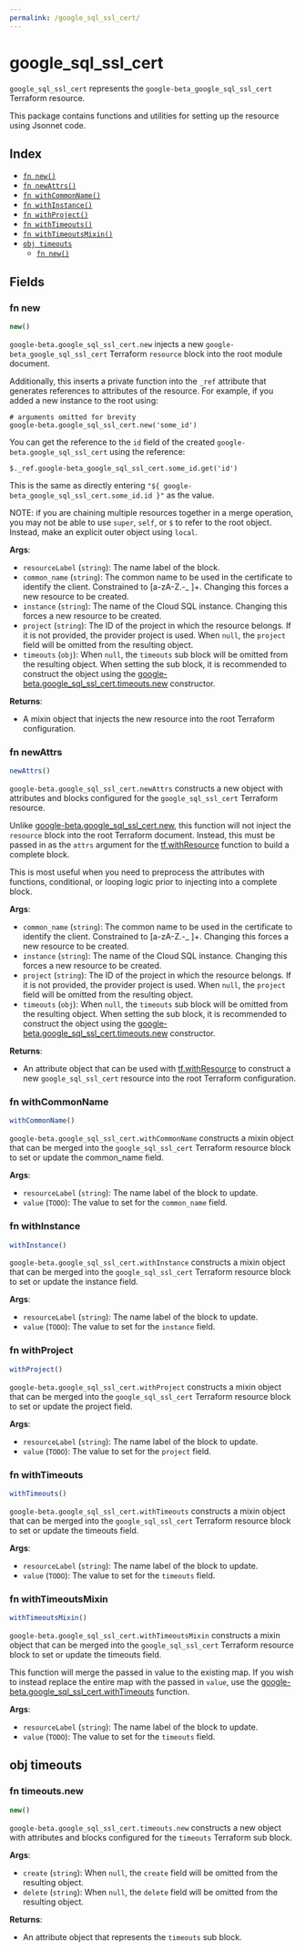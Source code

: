 ```yaml
---
permalink: /google_sql_ssl_cert/
---
```


# google_sql_ssl_cert

`google_sql_ssl_cert` represents the `google-beta_google_sql_ssl_cert` Terraform resource.



This package contains functions and utilities for setting up the resource using Jsonnet code.


## Index

* [`fn new()`](#fn-new)
* [`fn newAttrs()`](#fn-newattrs)
* [`fn withCommonName()`](#fn-withcommonname)
* [`fn withInstance()`](#fn-withinstance)
* [`fn withProject()`](#fn-withproject)
* [`fn withTimeouts()`](#fn-withtimeouts)
* [`fn withTimeoutsMixin()`](#fn-withtimeoutsmixin)
* [`obj timeouts`](#obj-timeouts)
  * [`fn new()`](#fn-timeoutsnew)

## Fields

### fn new

```ts
new()
```


`google-beta.google_sql_ssl_cert.new` injects a new `google-beta_google_sql_ssl_cert` Terraform `resource`
block into the root module document.

Additionally, this inserts a private function into the `_ref` attribute that generates references to attributes of the
resource. For example, if you added a new instance to the root using:

    # arguments omitted for brevity
    google-beta.google_sql_ssl_cert.new('some_id')

You can get the reference to the `id` field of the created `google-beta.google_sql_ssl_cert` using the reference:

    $._ref.google-beta_google_sql_ssl_cert.some_id.get('id')

This is the same as directly entering `"${ google-beta_google_sql_ssl_cert.some_id.id }"` as the value.

NOTE: if you are chaining multiple resources together in a merge operation, you may not be able to use `super`, `self`,
or `$` to refer to the root object. Instead, make an explicit outer object using `local`.

**Args**:
  - `resourceLabel` (`string`): The name label of the block.
  - `common_name` (`string`): The common name to be used in the certificate to identify the client. Constrained to [a-zA-Z.-_ ]&#43;. Changing this forces a new resource to be created.
  - `instance` (`string`): The name of the Cloud SQL instance. Changing this forces a new resource to be created.
  - `project` (`string`): The ID of the project in which the resource belongs. If it is not provided, the provider project is used. When `null`, the `project` field will be omitted from the resulting object.
  - `timeouts` (`obj`):  When `null`, the `timeouts` sub block will be omitted from the resulting object. When setting the sub block, it is recommended to construct the object using the [google-beta.google_sql_ssl_cert.timeouts.new](#fn-googlesqlsslcerttimeoutsnew) constructor.

**Returns**:
- A mixin object that injects the new resource into the root Terraform configuration.


### fn newAttrs

```ts
newAttrs()
```


`google-beta.google_sql_ssl_cert.newAttrs` constructs a new object with attributes and blocks configured for the `google_sql_ssl_cert`
Terraform resource.

Unlike [google-beta.google_sql_ssl_cert.new](#fn-googlesqlsslcertnew), this function will not inject the `resource`
block into the root Terraform document. Instead, this must be passed in as the `attrs` argument for the
[tf.withResource](https://github.com/tf-libsonnet/core/tree/main/docs#fn-withresource) function to build a complete block.

This is most useful when you need to preprocess the attributes with functions, conditional, or looping logic prior to
injecting into a complete block.

**Args**:
  - `common_name` (`string`): The common name to be used in the certificate to identify the client. Constrained to [a-zA-Z.-_ ]&#43;. Changing this forces a new resource to be created.
  - `instance` (`string`): The name of the Cloud SQL instance. Changing this forces a new resource to be created.
  - `project` (`string`): The ID of the project in which the resource belongs. If it is not provided, the provider project is used. When `null`, the `project` field will be omitted from the resulting object.
  - `timeouts` (`obj`):  When `null`, the `timeouts` sub block will be omitted from the resulting object. When setting the sub block, it is recommended to construct the object using the [google-beta.google_sql_ssl_cert.timeouts.new](#fn-googlesqlsslcerttimeoutsnew) constructor.

**Returns**:
  - An attribute object that can be used with [tf.withResource](https://github.com/tf-libsonnet/core/tree/main/docs#fn-withresource) to construct a new `google_sql_ssl_cert` resource into the root Terraform configuration.


### fn withCommonName

```ts
withCommonName()
```

`google-beta.google_sql_ssl_cert.withCommonName` constructs a mixin object that can be merged into the `google_sql_ssl_cert`
Terraform resource block to set or update the common_name field.



**Args**:
  - `resourceLabel` (`string`): The name label of the block to update.
  - `value` (`TODO`): The value to set for the `common_name` field.


### fn withInstance

```ts
withInstance()
```

`google-beta.google_sql_ssl_cert.withInstance` constructs a mixin object that can be merged into the `google_sql_ssl_cert`
Terraform resource block to set or update the instance field.



**Args**:
  - `resourceLabel` (`string`): The name label of the block to update.
  - `value` (`TODO`): The value to set for the `instance` field.


### fn withProject

```ts
withProject()
```

`google-beta.google_sql_ssl_cert.withProject` constructs a mixin object that can be merged into the `google_sql_ssl_cert`
Terraform resource block to set or update the project field.



**Args**:
  - `resourceLabel` (`string`): The name label of the block to update.
  - `value` (`TODO`): The value to set for the `project` field.


### fn withTimeouts

```ts
withTimeouts()
```

`google-beta.google_sql_ssl_cert.withTimeouts` constructs a mixin object that can be merged into the `google_sql_ssl_cert`
Terraform resource block to set or update the timeouts field.



**Args**:
  - `resourceLabel` (`string`): The name label of the block to update.
  - `value` (`TODO`): The value to set for the `timeouts` field.


### fn withTimeoutsMixin

```ts
withTimeoutsMixin()
```

`google-beta.google_sql_ssl_cert.withTimeoutsMixin` constructs a mixin object that can be merged into the `google_sql_ssl_cert`
Terraform resource block to set or update the timeouts field.

This function will merge the passed in value to the existing map. If you wish
to instead replace the entire map with the passed in `value`, use the [google-beta.google_sql_ssl_cert.withTimeouts](TODO)
function.


**Args**:
  - `resourceLabel` (`string`): The name label of the block to update.
  - `value` (`TODO`): The value to set for the `timeouts` field.


## obj timeouts



### fn timeouts.new

```ts
new()
```


`google-beta.google_sql_ssl_cert.timeouts.new` constructs a new object with attributes and blocks configured for the `timeouts`
Terraform sub block.



**Args**:
  - `create` (`string`):  When `null`, the `create` field will be omitted from the resulting object.
  - `delete` (`string`):  When `null`, the `delete` field will be omitted from the resulting object.

**Returns**:
  - An attribute object that represents the `timeouts` sub block.
